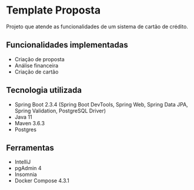 # Template Proposta
Projeto que atende as funcionalidades de um sistema de cartão de crédito.

## Funcionalidades implementadas
- Criação de proposta
- Análise financeira
- Criação de cartão

## Tecnologia utilizada

- Spring Boot 2.3.4 (Spring Boot DevTools, Spring Web, Spring Data JPA, Spring Validation, PostgreSQL Driver)
- Java 11
- Maven 3.6.3
- Postgres

## Ferramentas
- IntelliJ
- pgAdmin 4
- Insomnia
- Docker Compose 4.3.1

